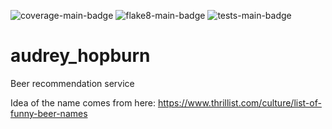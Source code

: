 ![coverage-main-badge](https://gist.githubusercontent.com/eugenekanasheuski/8a9b3ce67267ea413b690babf967da61/raw/62ab05d1c13a6c654b838f2f01ae2af81a7764e2/audrey-hopburn-coverage-badge-BRANCH-main.svg)
![flake8-main-badge](https://gist.githubusercontent.com/eugenekanasheuski/8a9b3ce67267ea413b690babf967da61/raw/62ab05d1c13a6c654b838f2f01ae2af81a7764e2/audrey-hopburn-flake8-badge-BRANCH-main.svg)
![tests-main-badge](https://gist.githubusercontent.com/eugenekanasheuski/8a9b3ce67267ea413b690babf967da61/raw/62ab05d1c13a6c654b838f2f01ae2af81a7764e2/audrey-hopburn-tests-badge-BRANCH-main.svg)
# audrey_hopburn
Beer recommendation service

Idea of the name comes from here: https://www.thrillist.com/culture/list-of-funny-beer-names
